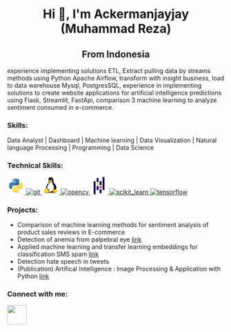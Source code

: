 <h1 align="center">Hi 👋, I'm Ackermanjayjay (Muhammad Reza)</h1>
<h2 align="center">From Indonesia</h3>

<p align="justify-center">experience implementing solutions ETL, Extract pulling data by streams
methods using Python Apache Airflow, transform with insight business, load to data warehouse Mysql,
PostgresSQL, experience in implementing solutions to create website applications for artificial
intelligence predictions using Flask, Streamlit, FastApi, comparison 3 machine learning to analyze
sentiment consumed in e-commerce.</p>
<h3 align="left">Skills: </h3>

Data Analyst | Dashboard | Machine learning | Data Visualization | Natural language
Processing | Programming | Data Science

<h3 align="left">Technical Skills:</h3>
<p align="left"> <a href="https://www.python.org" target="_blank" rel="noreferrer"> <img src="https://raw.githubusercontent.com/devicons/devicon/master/icons/python/python-original.svg" alt="python" width="40" height="40"/> <a href="https://git-scm.com/" target="_blank" rel="noreferrer"> <img src="https://www.vectorlogo.zone/logos/git-scm/git-scm-icon.svg" alt="git" width="40" height="40"/> </a> </a> <a href="https://www.linux.org/" target="_blank" rel="noreferrer"> <img src="https://raw.githubusercontent.com/devicons/devicon/master/icons/linux/linux-original.svg" alt="linux" width="40" height="40"/> </a> <a href="https://opencv.org/" target="_blank" rel="noreferrer"> <img src="https://www.vectorlogo.zone/logos/opencv/opencv-icon.svg" alt="opencv" width="40" height="40"/> </a> <a href="https://pandas.pydata.org/" target="_blank" rel="noreferrer"> <img src="https://raw.githubusercontent.com/devicons/devicon/2ae2a900d2f041da66e950e4d48052658d850630/icons/pandas/pandas-original.svg" alt="pandas" width="40" height="40"/> </a>  </a> <a href="https://scikit-learn.org/" target="_blank" rel="noreferrer"> <img src="https://upload.wikimedia.org/wikipedia/commons/0/05/Scikit_learn_logo_small.svg" alt="scikit_learn" width="40" height="40"/> </a> <a href="https://www.tensorflow.org" target="_blank" rel="noreferrer"> <img src="https://www.vectorlogo.zone/logos/tensorflow/tensorflow-icon.svg" alt="tensorflow" width="40" height="40"/> </a> </p>

<h3 align="left">Projects:</h3> 

* Comparison of machine learning methods for sentiment analysis of product sales reviews in E-commerce  
* Detection of anemia from palpebral eye [link](https://github.com/ackermanjayjay/Proyek_KSeye)
* Applied machine learning and transfer learning embeddings for classification SMS spam [link](https://github.com/ackermanjayjay/sms-spam) 
* Detection hate speech in tweets
* (Publication) Artifical Intelligence : Image Processing & Application with Python [link](https://jurnal.umj.ac.id/index.php/semnaskat/article/view/14323/7659)



<h3 align="left">Connect with me: </h3>

<a href="www.linkedin.com/in/muhammad-reza-3b810b23a"> <img src= "https://www.vectorlogo.zone/logos/linkedin/linkedin-icon.svg" width="45" height="45"> </a>  

